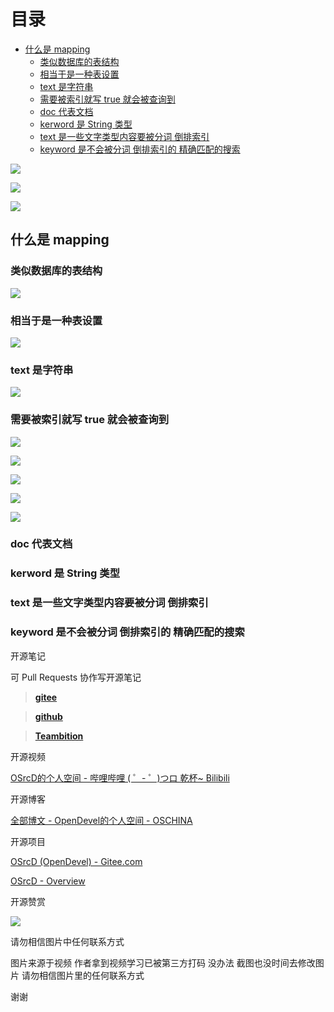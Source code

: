 # 目录

  * [什么是 mapping](#什么是-mapping)
    * [类似数据库的表结构](#类似数据库的表结构)
    * [相当于是一种表设置](#相当于是一种表设置)
    * [text 是字符串](#text-是字符串)
    * [需要被索引就写 true 就会被查询到](#需要被索引就写-true-就会被查询到)
    * [doc 代表文档](#doc-代表文档)
    * [kerword 是 String 类型](#kerword-是-string-类型)
    * [text 是一些文字类型内容要被分词 倒排索引](#text-是一些文字类型内容要被分词-倒排索引)
    * [keyword 是不会被分词 倒排索引的 精确匹配的搜索](#keyword-是不会被分词-倒排索引的-精确匹配的搜索)




![](https://tcs.teambition.net/storage/31214b2da6b54c77d4c889a004e9b5be7cb7?Signature=eyJhbGciOiJIUzI1NiIsInR5cCI6IkpXVCJ9.eyJBcHBJRCI6IjU5Mzc3MGZmODM5NjMyMDAyZTAzNThmMSIsIl9hcHBJZCI6IjU5Mzc3MGZmODM5NjMyMDAyZTAzNThmMSIsIl9vcmdhbml6YXRpb25JZCI6IjVmNTQ2ZDkyODI1NWU3ZjU1MzkxZmUwOSIsImV4cCI6MTYxMDMwNTQ2MCwiaWF0IjoxNjA5NzAwNjYwLCJyZXNvdXJjZSI6Ii9zdG9yYWdlLzMxMjE0YjJkYTZiNTRjNzdkNGM4ODlhMDA0ZTliNWJlN2NiNyJ9.mUqdtchWknuYSqEAXcqR3TN1nCqRwwmfkLucVvVamfI&download=image.png "")

![](https://tcs.teambition.net/storage/3121c2ee7b5685a5d77e125bb945b15ae1da?Signature=eyJhbGciOiJIUzI1NiIsInR5cCI6IkpXVCJ9.eyJBcHBJRCI6IjU5Mzc3MGZmODM5NjMyMDAyZTAzNThmMSIsIl9hcHBJZCI6IjU5Mzc3MGZmODM5NjMyMDAyZTAzNThmMSIsIl9vcmdhbml6YXRpb25JZCI6IjVmNTQ2ZDkyODI1NWU3ZjU1MzkxZmUwOSIsImV4cCI6MTYxMDMwNTQ4MSwiaWF0IjoxNjA5NzAwNjgxLCJyZXNvdXJjZSI6Ii9zdG9yYWdlLzMxMjFjMmVlN2I1Njg1YTVkNzdlMTI1YmI5NDViMTVhZTFkYSJ9.fCU7jxPpOF2cnCwTCmz3FLsc7-C2BikvxmNdNM83S3U&download=image.png "")

![](https://tcs.teambition.net/storage/312137c1e40d8ca1b44376d17912c3891c21?Signature=eyJhbGciOiJIUzI1NiIsInR5cCI6IkpXVCJ9.eyJBcHBJRCI6IjU5Mzc3MGZmODM5NjMyMDAyZTAzNThmMSIsIl9hcHBJZCI6IjU5Mzc3MGZmODM5NjMyMDAyZTAzNThmMSIsIl9vcmdhbml6YXRpb25JZCI6IjVmNTQ2ZDkyODI1NWU3ZjU1MzkxZmUwOSIsImV4cCI6MTYxMDMwNTUxMSwiaWF0IjoxNjA5NzAwNzExLCJyZXNvdXJjZSI6Ii9zdG9yYWdlLzMxMjEzN2MxZTQwZDhjYTFiNDQzNzZkMTc5MTJjMzg5MWMyMSJ9.Ed9vE_V5I3VO9Y7rDTIGQRcVcKEosQGXh5dFopDbuSQ&download=image.png "")

## 什么是 mapping

### 类似数据库的表结构

![](https://tcs.teambition.net/storage/3121e42a461287d48aaafa35c59ae126dbb2?Signature=eyJhbGciOiJIUzI1NiIsInR5cCI6IkpXVCJ9.eyJBcHBJRCI6IjU5Mzc3MGZmODM5NjMyMDAyZTAzNThmMSIsIl9hcHBJZCI6IjU5Mzc3MGZmODM5NjMyMDAyZTAzNThmMSIsIl9vcmdhbml6YXRpb25JZCI6IjVmNTQ2ZDkyODI1NWU3ZjU1MzkxZmUwOSIsImV4cCI6MTYxMDMwNTUzMCwiaWF0IjoxNjA5NzAwNzMwLCJyZXNvdXJjZSI6Ii9zdG9yYWdlLzMxMjFlNDJhNDYxMjg3ZDQ4YWFhZmEzNWM1OWFlMTI2ZGJiMiJ9.MEkTSjYFPSovXdMrXW9jwoA-k8lM_SzSVmiZHlGmlwg&download=image.png "")

### 相当于是一种表设置

![](https://tcs.teambition.net/storage/312176b9ec3f71900f20a47422a7224d08c3?Signature=eyJhbGciOiJIUzI1NiIsInR5cCI6IkpXVCJ9.eyJBcHBJRCI6IjU5Mzc3MGZmODM5NjMyMDAyZTAzNThmMSIsIl9hcHBJZCI6IjU5Mzc3MGZmODM5NjMyMDAyZTAzNThmMSIsIl9vcmdhbml6YXRpb25JZCI6IjVmNTQ2ZDkyODI1NWU3ZjU1MzkxZmUwOSIsImV4cCI6MTYxMDMwNTU3NSwiaWF0IjoxNjA5NzAwNzc1LCJyZXNvdXJjZSI6Ii9zdG9yYWdlLzMxMjE3NmI5ZWMzZjcxOTAwZjIwYTQ3NDIyYTcyMjRkMDhjMyJ9.xgmcDx6cJnAiKbWFDz1gC4AdCfoAIdLwdaRLQkt7-JY&download=image.png "")

### text 是字符串

![](https://tcs.teambition.net/storage/312100f1a0e23e94dffac3094ab5fa817bb0?Signature=eyJhbGciOiJIUzI1NiIsInR5cCI6IkpXVCJ9.eyJBcHBJRCI6IjU5Mzc3MGZmODM5NjMyMDAyZTAzNThmMSIsIl9hcHBJZCI6IjU5Mzc3MGZmODM5NjMyMDAyZTAzNThmMSIsIl9vcmdhbml6YXRpb25JZCI6IjVmNTQ2ZDkyODI1NWU3ZjU1MzkxZmUwOSIsImV4cCI6MTYxMDMwNTU5MCwiaWF0IjoxNjA5NzAwNzkwLCJyZXNvdXJjZSI6Ii9zdG9yYWdlLzMxMjEwMGYxYTBlMjNlOTRkZmZhYzMwOTRhYjVmYTgxN2JiMCJ9.QExz4mX6TkNbZ0f0fi4-BWcrFL37KKbuDdVdgRnM-vw&download=image.png "")

### 需要被索引就写 true 就会被查询到

![](https://tcs.teambition.net/storage/3121276dd35eed89b286d7ea28fa1e796194?Signature=eyJhbGciOiJIUzI1NiIsInR5cCI6IkpXVCJ9.eyJBcHBJRCI6IjU5Mzc3MGZmODM5NjMyMDAyZTAzNThmMSIsIl9hcHBJZCI6IjU5Mzc3MGZmODM5NjMyMDAyZTAzNThmMSIsIl9vcmdhbml6YXRpb25JZCI6IjVmNTQ2ZDkyODI1NWU3ZjU1MzkxZmUwOSIsImV4cCI6MTYxMDMwNTY1MiwiaWF0IjoxNjA5NzAwODUyLCJyZXNvdXJjZSI6Ii9zdG9yYWdlLzMxMjEyNzZkZDM1ZWVkODliMjg2ZDdlYTI4ZmExZTc5NjE5NCJ9.sTTn7PLgt37u82R-2uqWyRA3ioRSFoal3qCnPJvAEIw&download=image.png "")

![](https://tcs.teambition.net/storage/31213ca9e73c775cf832bfa836dc04e0c8da?Signature=eyJhbGciOiJIUzI1NiIsInR5cCI6IkpXVCJ9.eyJBcHBJRCI6IjU5Mzc3MGZmODM5NjMyMDAyZTAzNThmMSIsIl9hcHBJZCI6IjU5Mzc3MGZmODM5NjMyMDAyZTAzNThmMSIsIl9vcmdhbml6YXRpb25JZCI6IjVmNTQ2ZDkyODI1NWU3ZjU1MzkxZmUwOSIsImV4cCI6MTYxMDMwNTY3OSwiaWF0IjoxNjA5NzAwODc5LCJyZXNvdXJjZSI6Ii9zdG9yYWdlLzMxMjEzY2E5ZTczYzc3NWNmODMyYmZhODM2ZGMwNGUwYzhkYSJ9.66qwH1uA3gRLdtLS-nx23w3k5ZvYN4AD8Ej5pqDo6FE&download=image.png "")

![](https://tcs.teambition.net/storage/3121b81744e0cef3b793b431e1f1f1270ad9?Signature=eyJhbGciOiJIUzI1NiIsInR5cCI6IkpXVCJ9.eyJBcHBJRCI6IjU5Mzc3MGZmODM5NjMyMDAyZTAzNThmMSIsIl9hcHBJZCI6IjU5Mzc3MGZmODM5NjMyMDAyZTAzNThmMSIsIl9vcmdhbml6YXRpb25JZCI6IjVmNTQ2ZDkyODI1NWU3ZjU1MzkxZmUwOSIsImV4cCI6MTYxMDMwNTY5OCwiaWF0IjoxNjA5NzAwODk4LCJyZXNvdXJjZSI6Ii9zdG9yYWdlLzMxMjFiODE3NDRlMGNlZjNiNzkzYjQzMWUxZjFmMTI3MGFkOSJ9.4wWVQxtshu-I_JF1jnTLtVTJZlYS1SOJHFZGmynF94s&download=image.png "")

![](https://tcs.teambition.net/storage/3121a5017aefb11101ead0967cbe11295f67?Signature=eyJhbGciOiJIUzI1NiIsInR5cCI6IkpXVCJ9.eyJBcHBJRCI6IjU5Mzc3MGZmODM5NjMyMDAyZTAzNThmMSIsIl9hcHBJZCI6IjU5Mzc3MGZmODM5NjMyMDAyZTAzNThmMSIsIl9vcmdhbml6YXRpb25JZCI6IjVmNTQ2ZDkyODI1NWU3ZjU1MzkxZmUwOSIsImV4cCI6MTYxMDMwNTcxMywiaWF0IjoxNjA5NzAwOTEzLCJyZXNvdXJjZSI6Ii9zdG9yYWdlLzMxMjFhNTAxN2FlZmIxMTEwMWVhZDA5NjdjYmUxMTI5NWY2NyJ9.UoHQVu7HiNpQCaxvvUYsxiWp4rORaKjBMwoIpnb6HG8&download=image.png "")

![](https://tcs.teambition.net/storage/3121b9105b83840782f6ce006b3623bd466c?Signature=eyJhbGciOiJIUzI1NiIsInR5cCI6IkpXVCJ9.eyJBcHBJRCI6IjU5Mzc3MGZmODM5NjMyMDAyZTAzNThmMSIsIl9hcHBJZCI6IjU5Mzc3MGZmODM5NjMyMDAyZTAzNThmMSIsIl9vcmdhbml6YXRpb25JZCI6IjVmNTQ2ZDkyODI1NWU3ZjU1MzkxZmUwOSIsImV4cCI6MTYxMDMwNTcyOCwiaWF0IjoxNjA5NzAwOTI4LCJyZXNvdXJjZSI6Ii9zdG9yYWdlLzMxMjFiOTEwNWI4Mzg0MDc4MmY2Y2UwMDZiMzYyM2JkNDY2YyJ9.xe4ygvYT1zVgZRU8uwfYqDTu5g5J9r9R12j_a9S2L3A&download=image.png "")

### doc 代表文档

### kerword 是 String 类型



### text 是一些文字类型内容要被分词 倒排索引

### keyword 是不会被分词 倒排索引的 精确匹配的搜索



开源笔记

可 Pull Requests 协作写开源笔记

> [__gitee__](https://gitee.com/opendevel/java-for-linux)

> [__github__](https://github.com/OSrcD/java-for-linux)

> [__Teambition__](https://tburl.in/lPhmsyaa)

开源视频

[OSrcD的个人空间 - 哔哩哔哩 ( ゜- ゜)つロ 乾杯~ Bilibili](https://space.bilibili.com/77266754)

开源博客

[全部博文 - OpenDevel的个人空间 - OSCHINA](https://my.oschina.net/u/4675154?tab=newest&catalogId=0)

开源项目

[OSrcD (OpenDevel) - Gitee.com](https://gitee.com/OpenDevel)

[OSrcD - Overview](https://github.com/OSrcD)

开源赞赏

![](https://tcs.teambition.net/storage/3121aed56e96d914e1046f3b498b493ce232?Signature=eyJhbGciOiJIUzI1NiIsInR5cCI6IkpXVCJ9.eyJBcHBJRCI6IjU5Mzc3MGZmODM5NjMyMDAyZTAzNThmMSIsIl9hcHBJZCI6IjU5Mzc3MGZmODM5NjMyMDAyZTAzNThmMSIsIl9vcmdhbml6YXRpb25JZCI6IiIsImV4cCI6MTYxMDMwMTk0NywiaWF0IjoxNjA5Njk3MTQ3LCJyZXNvdXJjZSI6Ii9zdG9yYWdlLzMxMjFhZWQ1NmU5NmQ5MTRlMTA0NmYzYjQ5OGI0OTNjZTIzMiJ9.c82Szrm96M6FxyUJHEx1qCHx_EVc6x8FPXZ3How-vkU&download=image.png "")

请勿相信图片中任何联系方式

图片来源于视频 作者拿到视频学习已被第三方打码 没办法 截图也没时间去修改图片 请勿相信图片里的任何联系方式

谢谢
